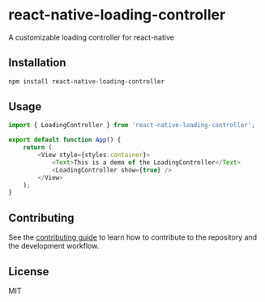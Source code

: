 # react-native-loading-controller

A customizable loading controller for react-native

## Installation

```sh
npm install react-native-loading-controller
```

## Usage

```js
import { LoadingController } from 'react-native-loading-controller';

export default function App() {
	return (
		<View style={styles.container}>
			<Text>This is a demo of the LoadingController</Text>
			<LoadingController show={true} />
		</View>
	);
}
```

## Contributing

See the [contributing guide](CONTRIBUTING.md) to learn how to contribute to the repository and the development workflow.

## License

MIT
